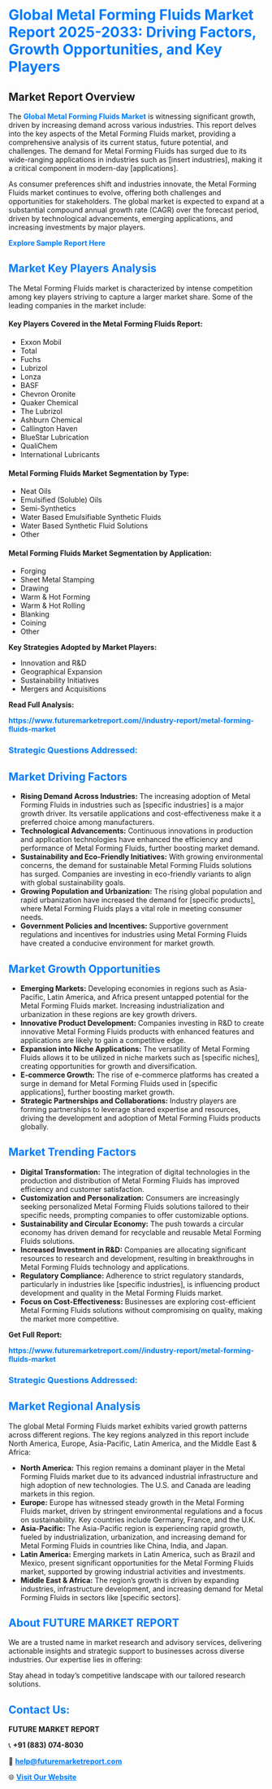 <h1 style="color: #007BFF;">Global Metal Forming Fluids Market Report 2025-2033: Driving Factors, Growth Opportunities, and Key Players</h1>

<section id="overview">
<h2>Market Report Overview</h2>
<p>The <a href="https://www.futuremarketreport.com//industry-report/metal-forming-fluids-market" style="color: #007BFF; text-decoration: none;"><strong>Global Metal Forming Fluids Market</strong></a> is witnessing significant growth, driven by increasing demand across various industries. This report delves into the key aspects of the Metal Forming Fluids market, providing a comprehensive analysis of its current status, future potential, and challenges. The demand for Metal Forming Fluids has surged due to its wide-ranging applications in industries such as [insert industries], making it a critical component in modern-day [applications].</p>
<p>As consumer preferences shift and industries innovate, the Metal Forming Fluids market continues to evolve, offering both challenges and opportunities for stakeholders. The global market is expected to expand at a substantial compound annual growth rate (CAGR) over the forecast period, driven by technological advancements, emerging applications, and increasing investments by major players.</p>
</section>

<section id="overview">
<p><a href="https://www.futuremarketreport.com//request-sample/reportId=51604" style="color: #007BFF; text-decoration: none;"><strong>Explore Sample Report Here</strong></a></p>
</section>

<section id="key-players">
<h2 style="color: #007BFF;">Market Key Players Analysis</h2>
<p>The Metal Forming Fluids market is characterized by intense competition among key players striving to capture a larger market share. Some of the leading companies in the market include:</p>
<h4>Key Players Covered in the Metal Forming Fluids Report:</h4>
<ul><li>Exxon Mobil</li><li>Total</li><li>Fuchs</li><li>Lubrizol</li><li>Lonza</li><li>BASF</li><li>Chevron Oronite</li><li>Quaker Chemical</li><li>The Lubrizol</li><li>Ashburn Chemical</li><li>Callington Haven</li><li>BlueStar Lubrication</li><li>QualiChem</li><li>International Lubricants</li></ul>
<h4>Metal Forming Fluids Market Segmentation by Type:</h4>
<ul><li>Neat Oils</li><li>Emulsified (Soluble) Oils</li><li>Semi-Synthetics</li><li>Water Based Emulsifiable Synthetic Fluids</li><li>Water Based Synthetic Fluid Solutions</li><li>Other</li></ul>

<h4>Metal Forming Fluids Market Segmentation by Application:</h4>
<ul><li>Forging</li><li>Sheet Metal Stamping</li><li>Drawing</li><li>Warm &amp; Hot Forming</li><li>Warm &amp; Hot Rolling</li><li>Blanking</li><li>Coining</li><li>Other</li></ul>
<p><strong>Key Strategies Adopted by Market Players:</strong></p>
<ul>
<li>Innovation and R&D</li>
<li>Geographical Expansion</li>
<li>Sustainability Initiatives</li>
<li>Mergers and Acquisitions</li>
</ul>
</section>

<section>
<p><strong>Read Full Analysis: </strong></p><a href="https://www.futuremarketreport.com//industry-report/metal-forming-fluids-market" style="color: #007BFF; text-decoration: none;"><strong>https://www.futuremarketreport.com//industry-report/metal-forming-fluids-market</strong></a>
<h3 style="color: #007BFF;">Strategic Questions Addressed:</h3>
</section>

<section id="driving-factors">
<h2 style="color: #007BFF;">Market Driving Factors</h2>
<ul>
<li><strong>Rising Demand Across Industries:</strong> The increasing adoption of Metal Forming Fluids in industries such as [specific industries] is a major growth driver. Its versatile applications and cost-effectiveness make it a preferred choice among manufacturers.</li>
<li><strong>Technological Advancements:</strong> Continuous innovations in production and application technologies have enhanced the efficiency and performance of Metal Forming Fluids, further boosting market demand.</li>
<li><strong>Sustainability and Eco-Friendly Initiatives:</strong> With growing environmental concerns, the demand for sustainable Metal Forming Fluids solutions has surged. Companies are investing in eco-friendly variants to align with global sustainability goals.</li>
<li><strong>Growing Population and Urbanization:</strong> The rising global population and rapid urbanization have increased the demand for [specific products], where Metal Forming Fluids plays a vital role in meeting consumer needs.</li>
<li><strong>Government Policies and Incentives:</strong> Supportive government regulations and incentives for industries using Metal Forming Fluids have created a conducive environment for market growth.</li>
</ul>
</section>

<section id="growth-opportunities">
<h2 style="color: #007BFF;">Market Growth Opportunities</h2>
<ul>
<li><strong>Emerging Markets:</strong> Developing economies in regions such as Asia-Pacific, Latin America, and Africa present untapped potential for the Metal Forming Fluids market. Increasing industrialization and urbanization in these regions are key growth drivers.</li>
<li><strong>Innovative Product Development:</strong> Companies investing in R&D to create innovative Metal Forming Fluids products with enhanced features and applications are likely to gain a competitive edge.</li>
<li><strong>Expansion into Niche Applications:</strong> The versatility of Metal Forming Fluids allows it to be utilized in niche markets such as [specific niches], creating opportunities for growth and diversification.</li>
<li><strong>E-commerce Growth:</strong> The rise of e-commerce platforms has created a surge in demand for Metal Forming Fluids used in [specific applications], further boosting market growth.</li>
<li><strong>Strategic Partnerships and Collaborations:</strong> Industry players are forming partnerships to leverage shared expertise and resources, driving the development and adoption of Metal Forming Fluids products globally.</li>
</ul>
</section>

<section id="trending-factors">
<h2 style="color: #007BFF;">Market Trending Factors</h2>
<ul>
<li><strong>Digital Transformation:</strong> The integration of digital technologies in the production and distribution of Metal Forming Fluids has improved efficiency and customer satisfaction.</li>
<li><strong>Customization and Personalization:</strong> Consumers are increasingly seeking personalized Metal Forming Fluids solutions tailored to their specific needs, prompting companies to offer customizable options.</li>
<li><strong>Sustainability and Circular Economy:</strong> The push towards a circular economy has driven demand for recyclable and reusable Metal Forming Fluids solutions.</li>
<li><strong>Increased Investment in R&D:</strong> Companies are allocating significant resources to research and development, resulting in breakthroughs in Metal Forming Fluids technology and applications.</li>
<li><strong>Regulatory Compliance:</strong> Adherence to strict regulatory standards, particularly in industries like [specific industries], is influencing product development and quality in the Metal Forming Fluids market.</li>
<li><strong>Focus on Cost-Effectiveness:</strong> Businesses are exploring cost-efficient Metal Forming Fluids solutions without compromising on quality, making the market more competitive.</li>
</ul>
</section>

<section>
<p><strong>Get Full Report: </strong></p><a href="https://www.futuremarketreport.com//industry-report/metal-forming-fluids-market" style="color: #007BFF; text-decoration: none;"><strong>https://www.futuremarketreport.com//industry-report/metal-forming-fluids-market</strong></a>
<h3 style="color: #007BFF;">Strategic Questions Addressed:</h3>
</section>


<section id="regional-analysis">
<h2 style="color: #007BFF;">Market Regional Analysis</h2>
<p>The global Metal Forming Fluids market exhibits varied growth patterns across different regions. The key regions analyzed in this report include North America, Europe, Asia-Pacific, Latin America, and the Middle East & Africa:</p>
<ul>
<li><strong>North America:</strong> This region remains a dominant player in the Metal Forming Fluids market due to its advanced industrial infrastructure and high adoption of new technologies. The U.S. and Canada are leading markets in this region.</li>
<li><strong>Europe:</strong> Europe has witnessed steady growth in the Metal Forming Fluids market, driven by stringent environmental regulations and a focus on sustainability. Key countries include Germany, France, and the U.K.</li>
<li><strong>Asia-Pacific:</strong> The Asia-Pacific region is experiencing rapid growth, fueled by industrialization, urbanization, and increasing demand for Metal Forming Fluids in countries like China, India, and Japan.</li>
<li><strong>Latin America:</strong> Emerging markets in Latin America, such as Brazil and Mexico, present significant opportunities for the Metal Forming Fluids market, supported by growing industrial activities and investments.</li>
<li><strong>Middle East & Africa:</strong> The region’s growth is driven by expanding industries, infrastructure development, and increasing demand for Metal Forming Fluids in sectors like [specific sectors].</li>
</ul>
</section>

<footer>
<h2 style="color: #007BFF;">About FUTURE MARKET REPORT</h2>
<p>We are a trusted name in market research and advisory services, delivering actionable insights and strategic support to businesses across diverse industries. Our expertise lies in offering:</p>

<p>Stay ahead in today’s competitive landscape with our tailored research solutions.</p>

<h2 style="color: #007BFF;">Contact Us:</h2>
<p><strong>FUTURE MARKET REPORT</strong></p>
<p>📞 <strong>+91 (883) 074-8030</strong></p>
<p>📧 <strong><a href="mailto:help@futuremarketreport.com" style="color: #007BFF;">help@futuremarketreport.com</a></strong></p>
<p>🌐 <strong><a href="https://www.futuremarketreport.com/" style="color: #007BFF;">Visit Our Website</a></strong></p>
</footer>